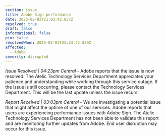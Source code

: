 ```yaml
---
section: issue
title: Adobe Sign performance
date: 2025-02-03T21:03:42.837Z
resolved: true
draft: false
informational: false
pin: false
resolvedWhen: 2025-02-03T22:23:42.839Z
affected:
  - Adobe
severity: disrupted
---
```

*Issue Resolved | 04:23pm Central* - Adobe reports that the issue is now resolved. The Atelic Technology Services Department appreciates your patience and understanding while working through this service outage. If the issue is still occurring, please contact the Technology Services Department. This will be the last update unless the issue recurs.

*Report Received | 03:03pm Central* - We are investigating a potential issue that might affect the uptime of one of our services. Adobe reports that users are experiencing performance issues with Adobe Sign. The Atelic Technology Services Department has not been able to validate this report and are monitoring further updates from Adobe. End user disruption may occur for this issue.